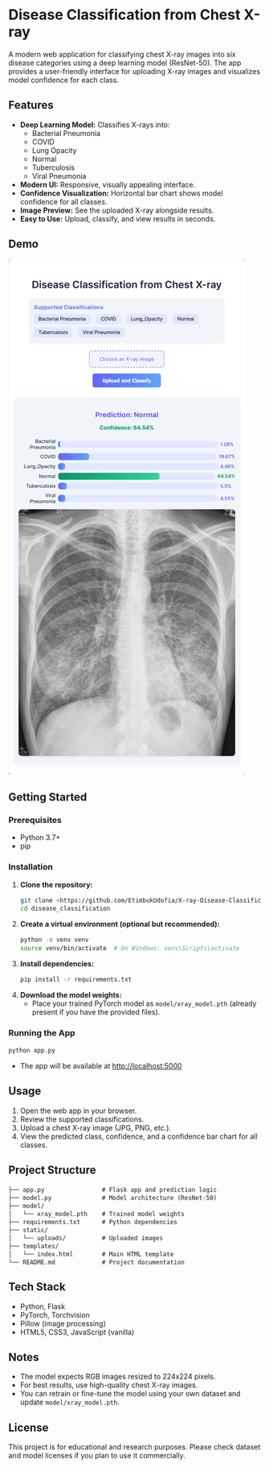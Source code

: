 # Disease Classification from Chest X-ray

A modern web application for classifying chest X-ray images into six disease categories using a deep learning model (ResNet-50). The app provides a user-friendly interface for uploading X-ray images and visualizes model confidence for each class.

## Features

- **Deep Learning Model:** Classifies X-rays into:
  - Bacterial Pneumonia
  - COVID
  - Lung Opacity
  - Normal
  - Tuberculosis
  - Viral Pneumonia
- **Modern UI:** Responsive, visually appealing interface.
- **Confidence Visualization:** Horizontal bar chart shows model confidence for all classes.
- **Image Preview:** See the uploaded X-ray alongside results.
- **Easy to Use:** Upload, classify, and view results in seconds.

## Demo

![App Screenshot](static/uploads/app_demo.png)

## Getting Started

### Prerequisites

- Python 3.7+
- pip

### Installation

1. **Clone the repository:**
   ```bash
   git clone <https://github.com/EtimbukUdofia/X-ray-Disease-Classification>
   cd disease_classification
   ```
2. **Create a virtual environment (optional but recommended):**
   ```bash
   python -m venv venv
   source venv/bin/activate  # On Windows: venv\Scripts\activate
   ```
3. **Install dependencies:**
   ```bash
   pip install -r requirements.txt
   ```
4. **Download the model weights:**
   - Place your trained PyTorch model as `model/xray_model.pth` (already present if you have the provided files).

### Running the App

```bash
python app.py
```

- The app will be available at [http://localhost:5000](http://localhost:5000)

## Usage

1. Open the web app in your browser.
2. Review the supported classifications.
3. Upload a chest X-ray image (JPG, PNG, etc.).
4. View the predicted class, confidence, and a confidence bar chart for all classes.

## Project Structure

```
├── app.py                # Flask app and prediction logic
├── model.py              # Model architecture (ResNet-50)
├── model/
│   └── xray_model.pth    # Trained model weights
├── requirements.txt      # Python dependencies
├── static/
│   └── uploads/          # Uploaded images
├── templates/
│   └── index.html        # Main HTML template
└── README.md             # Project documentation
```

## Tech Stack

- Python, Flask
- PyTorch, Torchvision
- Pillow (image processing)
- HTML5, CSS3, JavaScript (vanilla)

## Notes

- The model expects RGB images resized to 224x224 pixels.
- For best results, use high-quality chest X-ray images.
- You can retrain or fine-tune the model using your own dataset and update `model/xray_model.pth`.

## License

This project is for educational and research purposes. Please check dataset and model licenses if you plan to use it commercially.
